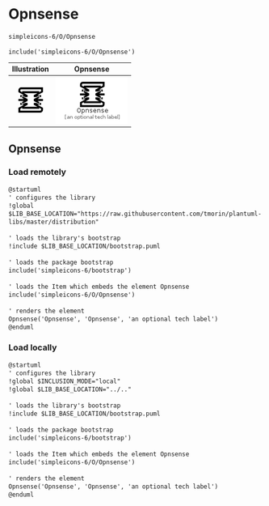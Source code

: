 # Opnsense


```text
simpleicons-6/O/Opnsense
```

```text
include('simpleicons-6/O/Opnsense')
```



| Illustration | Opnsense |
| :---: | :---: |
| ![illustration for Illustration](../../simpleicons-6/O/Opnsense.png) | ![illustration for Opnsense](../../simpleicons-6/O/Opnsense.Local.png) |




## Opnsense

### Load remotely
```plantuml
@startuml
' configures the library
!global $LIB_BASE_LOCATION="https://raw.githubusercontent.com/tmorin/plantuml-libs/master/distribution"

' loads the library's bootstrap
!include $LIB_BASE_LOCATION/bootstrap.puml

' loads the package bootstrap
include('simpleicons-6/bootstrap')

' loads the Item which embeds the element Opnsense
include('simpleicons-6/O/Opnsense')

' renders the element
Opnsense('Opnsense', 'Opnsense', 'an optional tech label')
@enduml
```

### Load locally
```plantuml
@startuml
' configures the library
!global $INCLUSION_MODE="local"
!global $LIB_BASE_LOCATION="../.."

' loads the library's bootstrap
!include $LIB_BASE_LOCATION/bootstrap.puml

' loads the package bootstrap
include('simpleicons-6/bootstrap')

' loads the Item which embeds the element Opnsense
include('simpleicons-6/O/Opnsense')

' renders the element
Opnsense('Opnsense', 'Opnsense', 'an optional tech label')
@enduml
```


